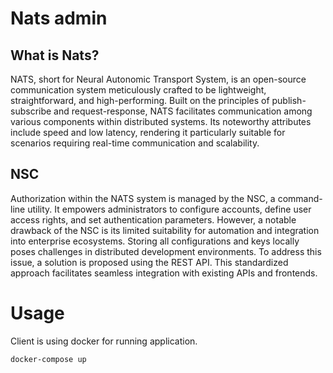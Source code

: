 # Nats admin

## What is Nats?

NATS, short for Neural Autonomic Transport System, is an open-source communication system meticulously crafted to be lightweight, straightforward, and high-performing. Built on the principles of publish-subscribe and request-response, NATS facilitates communication among various components within distributed systems. Its noteworthy attributes include speed and low latency, rendering it particularly suitable for scenarios requiring real-time communication and scalability.

## NSC

Authorization within the NATS system is managed by the NSC, a command-line utility. It empowers administrators to configure accounts, define user access rights, and set authentication parameters. However, a notable drawback of the NSC is its limited suitability for automation and integration into enterprise ecosystems. Storing all configurations and keys locally poses challenges in distributed development environments. To address this issue, a solution is proposed using the REST API. This standardized approach facilitates seamless integration with existing APIs and frontends.

# Usage
Client is using docker for running application.
```bash
docker-compose up
```
